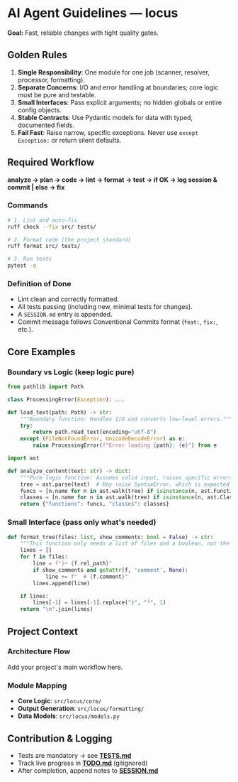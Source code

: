# AI Agent Guidelines — locus

**Goal:** Fast, reliable changes with tight quality gates.

## Golden Rules
1.  **Single Responsibility**: One module for one job (scanner, resolver, processor, formatting).
2.  **Separate Concerns**: I/O and error handling at boundaries; core logic must be pure and testable.
3.  **Small Interfaces**: Pass explicit arguments; no hidden globals or entire config objects.
4.  **Stable Contracts**: Use Pydantic models for data with typed, documented fields.
5.  **Fail Fast**: Raise narrow, specific exceptions. Never use `except Exception:` or return silent defaults.

## Required Workflow
**analyze → plan → code → lint → format → test → if OK → log session & commit | else → fix**

### Commands
```bash
# 1. Lint and auto-fix
ruff check --fix src/ tests/

# 2. Format code (the project standard)
ruff format src/ tests/

# 3. Run tests
pytest -q
```

### Definition of Done
*   Lint clean and correctly formatted.
*   All tests passing (including new, minimal tests for changes).
*   A `SESSION.md` entry is appended.
*   Commit message follows Conventional Commits format (`feat:`, `fix:`, etc.).

## Core Examples

### Boundary vs Logic (keep logic pure)

```python
from pathlib import Path

class ProcessingError(Exception): ...

def load_text(path: Path) -> str:
    """Boundary function: Handles I/O and converts low-level errors."""
    try:
        return path.read_text(encoding="utf-8")
    except (FileNotFoundError, UnicodeDecodeError) as e:
        raise ProcessingError(f"Error loading {path}: {e}") from e
```

```python
import ast

def analyze_content(text: str) -> dict:
    """Pure logic function: Assumes valid input, raises specific errors."""
    tree = ast.parse(text)  # May raise SyntaxError, which is expected to be handled upstream.
    funcs = [n.name for n in ast.walk(tree) if isinstance(n, ast.FunctionDef)]
    classes = [n.name for n in ast.walk(tree) if isinstance(n, ast.ClassDef)]
    return {"functions": funcs, "classes": classes}
```

### Small Interface (pass only what's needed)

```python
def format_tree(files: list, show_comments: bool = False) -> str:
    """This function only needs a list of files and a boolean, not the whole config."""
    lines = []
    for f in files:
        line = f"├─ {f.rel_path}"
        if show_comments and getattr(f, 'comment', None):
            line += f"  # {f.comment}"
        lines.append(line)

    if lines:
        lines[-1] = lines[-1].replace("├", "└", 1)
    return "\n".join(lines)
```

## Project Context

### Architecture Flow
Add your project's main workflow here.

### Module Mapping
*   **Core Logic**: `src/locus/core/`
*   **Output Generation**: `src/locus/formatting/`
*   **Data Models**: `src/locus/models.py`

## Contribution & Logging

*   Tests are mandatory → see **[TESTS.md](TESTS.md)**
*   Track live progress in **[TODO.md](TODO.md)** (gitignored)
*   After completion, append notes to **[SESSION.md](SESSION.md)**
